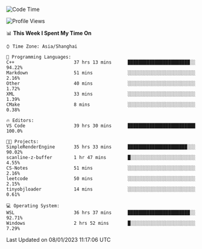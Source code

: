 <!--START_SECTION:waka-->
![Code Time](http://img.shields.io/badge/Code%20Time-564%20hrs%2010%20mins-blue)

![Profile Views](http://img.shields.io/badge/Profile%20Views-2-blue)

📊 **This Week I Spent My Time On** 

```text
⌚︎ Time Zone: Asia/Shanghai

💬 Programming Languages: 
C++                      37 hrs 13 mins      ███████████████████████░░   94.22% 
Markdown                 51 mins             ░░░░░░░░░░░░░░░░░░░░░░░░░   2.16% 
Other                    40 mins             ░░░░░░░░░░░░░░░░░░░░░░░░░   1.72% 
XML                      33 mins             ░░░░░░░░░░░░░░░░░░░░░░░░░   1.39% 
CMake                    8 mins              ░░░░░░░░░░░░░░░░░░░░░░░░░   0.38%

🔥 Editors: 
VS Code                  39 hrs 30 mins      █████████████████████████   100.0%

🐱‍💻 Projects: 
SimpleRenderEngine       35 hrs 33 mins      ██████████████████████░░░   90.02% 
scanline-z-buffer        1 hr 47 mins        █░░░░░░░░░░░░░░░░░░░░░░░░   4.55% 
CS-Notes                 51 mins             ░░░░░░░░░░░░░░░░░░░░░░░░░   2.16% 
leetcode                 50 mins             ░░░░░░░░░░░░░░░░░░░░░░░░░   2.15% 
tinyobjloader            14 mins             ░░░░░░░░░░░░░░░░░░░░░░░░░   0.61%

💻 Operating System: 
WSL                      36 hrs 37 mins      ███████████████████████░░   92.71% 
Windows                  2 hrs 52 mins       █░░░░░░░░░░░░░░░░░░░░░░░░   7.29%

```


 Last Updated on 08/01/2023 11:17:06 UTC
<!--END_SECTION:waka-->